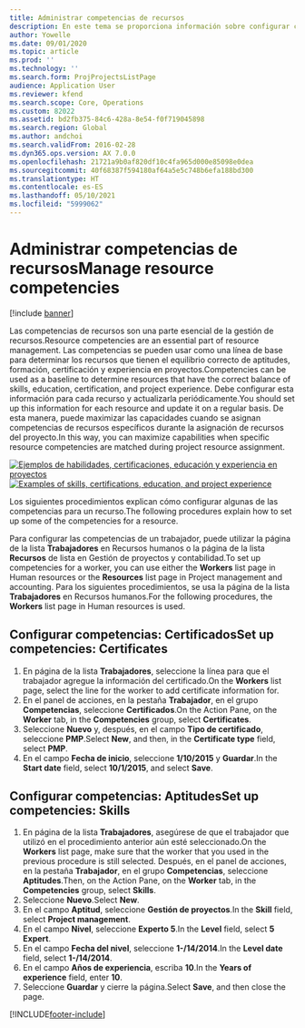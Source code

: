 ```yaml
---
title: Administrar competencias de recursos
description: En este tema se proporciona información sobre configurar competencias para recursos de proyecto.
author: Yowelle
ms.date: 09/01/2020
ms.topic: article
ms.prod: ''
ms.technology: ''
ms.search.form: ProjProjectsListPage
audience: Application User
ms.reviewer: kfend
ms.search.scope: Core, Operations
ms.custom: 82022
ms.assetid: bd2fb375-84c6-428a-8e54-f0f719045898
ms.search.region: Global
ms.author: andchoi
ms.search.validFrom: 2016-02-28
ms.dyn365.ops.version: AX 7.0.0
ms.openlocfilehash: 21721a9b0af820df10c4fa965d000e85098e0dea
ms.sourcegitcommit: 40f68387f594180af64a5e5c748b6efa188bd300
ms.translationtype: HT
ms.contentlocale: es-ES
ms.lasthandoff: 05/10/2021
ms.locfileid: "5999062"
---
```

# <a name="manage-resource-competencies"></a><span data-ttu-id="00015-103">Administrar competencias de recursos</span><span class="sxs-lookup"><span data-stu-id="00015-103">Manage resource competencies</span></span>

[!include [banner](../includes/banner.md)]

<span data-ttu-id="00015-104">Las competencias de recursos son una parte esencial de la gestión de recursos.</span><span class="sxs-lookup"><span data-stu-id="00015-104">Resource competencies are an essential part of resource management.</span></span> <span data-ttu-id="00015-105">Las competencias se pueden usar como una línea de base para determinar los recursos que tienen el equilibrio correcto de aptitudes, formación, certificación y experiencia en proyectos.</span><span class="sxs-lookup"><span data-stu-id="00015-105">Competencies can be used as a baseline to determine resources that have the correct balance of skills, education, certification, and project experience.</span></span> <span data-ttu-id="00015-106">Debe configurar esta información para cada recurso y actualizarla periódicamente.</span><span class="sxs-lookup"><span data-stu-id="00015-106">You should set up this information for each resource and update it on a regular basis.</span></span> <span data-ttu-id="00015-107">De esta manera, puede maximizar las capacidades cuando se asignan competencias de recursos específicos durante la asignación de recursos del proyecto.</span><span class="sxs-lookup"><span data-stu-id="00015-107">In this way, you can maximize capabilities when specific resource competencies are matched during project resource assignment.</span></span>

<span data-ttu-id="00015-108">[![Ejemplos de habilidades, certificaciones, educación y experiencia en proyectos](./media/projectresourcing06-1024x383.jpg)](./media/projectresourcing06.jpg)</span><span class="sxs-lookup"><span data-stu-id="00015-108">[![Examples of skills, certifications, education, and project experience](./media/projectresourcing06-1024x383.jpg)](./media/projectresourcing06.jpg)</span></span>

<span data-ttu-id="00015-109">Los siguientes procedimientos explican cómo configurar algunas de las competencias para un recurso.</span><span class="sxs-lookup"><span data-stu-id="00015-109">The following procedures explain how to set up some of the competencies for a resource.</span></span>

<span data-ttu-id="00015-110">Para configurar las competencias de un trabajador, puede utilizar la página de la lista **Trabajadores** en Recursos humanos o la página de la lista **Recursos** de lista en Gestión de proyectos y contabilidad.</span><span class="sxs-lookup"><span data-stu-id="00015-110">To set up competencies for a worker, you can use either the **Workers** list page in Human resources or the **Resources** list page in Project management and accounting.</span></span> <span data-ttu-id="00015-111">Para los siguientes procedimientos, se usa la página de la lista **Trabajadores** en Recursos humanos.</span><span class="sxs-lookup"><span data-stu-id="00015-111">For the following procedures, the **Workers** list page in Human resources is used.</span></span>

## <a name="set-up-competencies-certificates"></a><span data-ttu-id="00015-112">Configurar competencias: Certificados</span><span class="sxs-lookup"><span data-stu-id="00015-112">Set up competencies: Certificates</span></span>

1. <span data-ttu-id="00015-113">En página de la lista **Trabajadores**, seleccione la línea para que el trabajador agregue la información del certificado.</span><span class="sxs-lookup"><span data-stu-id="00015-113">On the **Workers** list page, select the line for the worker to add certificate information for.</span></span>
2. <span data-ttu-id="00015-114">En el panel de acciones, en la pestaña **Trabajador**, en el grupo **Competencias**, seleccione **Certificados**.</span><span class="sxs-lookup"><span data-stu-id="00015-114">On the Action Pane, on the **Worker** tab, in the **Competencies** group, select **Certificates**.</span></span>
3. <span data-ttu-id="00015-115">Seleccione **Nuevo** y, después, en el campo **Tipo de certificado**, seleccione **PMP**.</span><span class="sxs-lookup"><span data-stu-id="00015-115">Select **New**, and then, in the **Certificate type** field, select **PMP**.</span></span>
4. <span data-ttu-id="00015-116">En el campo **Fecha de inicio**, seleccione **1/10/2015** y **Guardar**.</span><span class="sxs-lookup"><span data-stu-id="00015-116">In the **Start date** field, select **10/1/2015**, and select **Save**.</span></span>

## <a name="set-up-competencies-skills"></a><span data-ttu-id="00015-117">Configurar competencias: Aptitudes</span><span class="sxs-lookup"><span data-stu-id="00015-117">Set up competencies: Skills</span></span>

1. <span data-ttu-id="00015-118">En página de la lista **Trabajadores**, asegúrese de que el trabajador que utilizó en el procedimiento anterior aún esté seleccionado.</span><span class="sxs-lookup"><span data-stu-id="00015-118">On the **Workers** list page, make sure that the worker that you used in the previous procedure is still selected.</span></span> <span data-ttu-id="00015-119">Después, en el panel de acciones, en la pestaña **Trabajador**, en el grupo **Competencias**, seleccione **Aptitudes**.</span><span class="sxs-lookup"><span data-stu-id="00015-119">Then, on the Action Pane, on the **Worker** tab, in the **Competencies** group, select **Skills**.</span></span>
2. <span data-ttu-id="00015-120">Seleccione **Nuevo**.</span><span class="sxs-lookup"><span data-stu-id="00015-120">Select **New**.</span></span>
3. <span data-ttu-id="00015-121">En el campo **Aptitud**, seleccione **Gestión de proyectos**.</span><span class="sxs-lookup"><span data-stu-id="00015-121">In the **Skill** field, select **Project management**.</span></span>
4. <span data-ttu-id="00015-122">En el campo **Nivel**, seleccione **Experto 5**.</span><span class="sxs-lookup"><span data-stu-id="00015-122">In the **Level** field, select **5 Expert**.</span></span>
5. <span data-ttu-id="00015-123">En el campo **Fecha del nivel**, seleccione **1-/14/2014**.</span><span class="sxs-lookup"><span data-stu-id="00015-123">In the **Level date** field, select **1-/14/2014**.</span></span>
6. <span data-ttu-id="00015-124">En el campo **Años de experiencia**, escriba **10**.</span><span class="sxs-lookup"><span data-stu-id="00015-124">In the **Years of experience** field, enter **10**.</span></span>
7. <span data-ttu-id="00015-125">Seleccione **Guardar** y cierre la página.</span><span class="sxs-lookup"><span data-stu-id="00015-125">Select **Save**, and then close the page.</span></span>


[!INCLUDE[footer-include](../includes/footer-banner.md)]